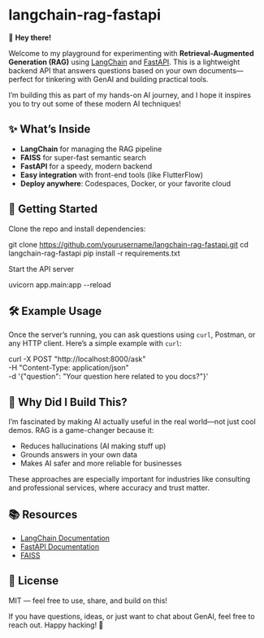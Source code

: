 # langchain-rag-fastapi
👋 **Hey there!**

Welcome to my playground for experimenting with **Retrieval-Augmented Generation (RAG)** using [LangChain](https://python.langchain.com/) and [FastAPI](https://fastapi.tiangolo.com/). This is a lightweight backend API that answers questions based on your own documents—perfect for tinkering with GenAI and building practical tools.

I’m building this as part of my hands-on AI journey, and I hope it inspires you to try out some of these modern AI techniques!

## ✨ What’s Inside

- **LangChain** for managing the RAG pipeline  
- **FAISS** for super-fast semantic search  
- **FastAPI** for a speedy, modern backend  
- **Easy integration** with front-end tools (like FlutterFlow)  
- **Deploy anywhere**: Codespaces, Docker, or your favorite cloud

## 🚀 Getting Started

Clone the repo and install dependencies:

git clone https://github.com/yourusername/langchain-rag-fastapi.git
cd langchain-rag-fastapi
pip install -r requirements.txt

Start the API server

uvicorn app.main:app --reload

## 🛠 Example Usage

Once the server’s running, you can ask questions using `curl`, Postman, or any HTTP client. Here’s a simple example with `curl`:

curl -X POST "http://localhost:8000/ask" \
     -H "Content-Type: application/json" \
     -d '{"question": "Your question here related to you docs?"}'

## 🤔 Why Did I Build This?

I’m fascinated by making AI actually useful in the real world—not just cool demos. RAG is a game-changer because it:

- Reduces hallucinations (AI making stuff up)
- Grounds answers in your own data
- Makes AI safer and more reliable for businesses

These approaches are especially important for industries like consulting and professional services, where accuracy and trust matter.

## 📚 Resources

- [LangChain Documentation](https://python.langchain.com/)
- [FastAPI Documentation](https://fastapi.tiangolo.com/)
- [FAISS](https://github.com/facebookresearch/faiss)

## 📄 License

MIT — feel free to use, share, and build on this!

If you have questions, ideas, or just want to chat about GenAI, feel free to reach out. 
Happy hacking! 🚀